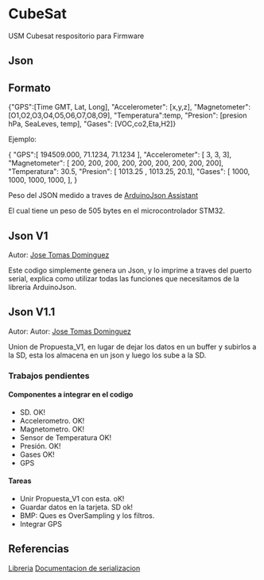# CubeSat

USM Cubesat respositorio para Firmware

## Json

## Formato

{"GPS":[Time GMT, Lat, Long], "Accelerometer": [x,y,z], "Magnetometer": [O1,O2,O3,O4,O5,O6,O7,O8,O9], "Temperatura":temp, "Presion": [presion hPa, SeaLeves, temp], "Gases": [VOC,co2,Eta,H2]}

Ejemplo:

{
"GPS":[
194509.000, 
71.1234, 
71.1234
],
"Accelerometer": [
3,
3,
3], 
"Magnetometer": [
200,
200,
200,
200,
200,
200,
200,
200,
200],
"Temperatura":
 30.5,
"Presion": [
1013.25 ,
1013.25,
20.1], 
"Gases": [
1000,
1000,
1000,
1000,
],
}

Peso del JSON medido a traves de [ArduinoJson Assistant](https://arduinojson.org/v6/assistant/) 

El cual tiene un peso de 505 bytes en el microcontrolador STM32. 



## Json V1

Autor: [Jose Tomas Dominguez](https://github.com/josetomas)

Este codigo simplemente genera un Json, y lo imprime a traves del puerto serial, explica como utilizar todas las funciones que necesitamos de la libreria ArduinoJson.

## Json V1.1 
Autor: Autor: [Jose Tomas Dominguez](https://github.com/josetomas)

Union de Propuesta_V1, en lugar de dejar los datos en un buffer y subirlos a la SD, esta los almacena en un json y luego los sube a la SD. 


### Trabajos pendientes

#### Componentes a integrar en el codigo

- SD. OK! 
- Accelerometro. OK! 
- Magnetometro. OK! 
- Sensor de Temperatura OK! 
- Presión. OK!
- Gases OK!
- GPS

#### Tareas
- Unir Propuesta_V1 con esta. oK!
- Guardar datos en la tarjeta. SD ok!
- BMP: Ques es OverSampling y los filtros.
- Integrar GPS

## Referencias
[Libreria](https://arduinojson.org/)
[Documentacion de serializacion](https://arduinojson.org/v6/doc/serialization/)


